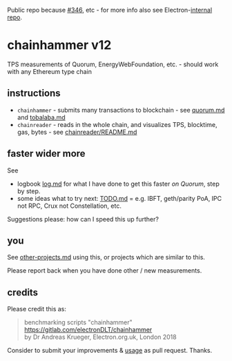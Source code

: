 Public repo because [#346](https://github.com/jpmorganchase/quorum/issues/346), etc - for more info also see Electron-[internal repo](https://gitlab.com/electronDLT/training-material/).
# chainhammer v12
TPS measurements of Quorum, EnergyWebFoundation, etc. - should work with any Ethereum type chain

## instructions
* `chainhammer` - submits many transactions to blockchain - see [quorum.md](quorum.md) and [tobalaba.md](tobalaba.md)
* `chainreader` - reads in the whole chain, and visualizes TPS, blocktime, gas, bytes - see [chainreader/README.md](chainreader/README.md)

## faster wider more

See 

* logbook [log.md](log.md) for what I have done to get this faster *on Quorum*, step by step. 
* some ideas what to try next: [TODO.md](TODO.md) = e.g. IBFT, geth/parity PoA, IPC not RPC, Crux not Constellation, etc.


Suggestions please: how can I speed this up further? 

## you
See [other-projects.md](other-projects.md) using this, or projects which are similar to this. 

Please report back when you have done other / new measurements. 


## credits


Please credit this as:

> benchmarking scripts "chainhammer"  
> https://gitlab.com/electronDLT/chainhammer    
> by Dr Andreas Krueger, Electron.org.uk, London 2018  

Consider to submit your improvements & [usage](other-projects.md) as pull request. Thanks.
